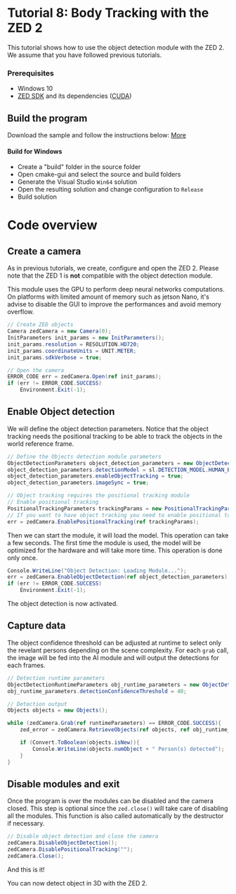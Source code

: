 # Tutorial 8: Body Tracking with the ZED 2

This tutorial shows how to use the object detection module with the ZED 2.<br/>
We assume that you have followed previous tutorials.

### Prerequisites

- Windows 10
- [ZED SDK](https://www.stereolabs.com/developers/) and its dependencies ([CUDA](https://developer.nvidia.com/cuda-downloads))

## Build the program

Download the sample and follow the instructions below: [More](https://www.stereolabs.com/docs/getting-started/application-development/)

#### Build for Windows

- Create a "build" folder in the source folder
- Open cmake-gui and select the source and build folders
- Generate the Visual Studio `Win64` solution
- Open the resulting solution and change configuration to `Release`
- Build solution

# Code overview
## Create a camera

As in previous tutorials, we create, configure and open the ZED 2. Please note that the ZED 1 is **not** compatible with the object detection module.

This module uses the GPU to perform deep neural networks computations. On platforms with limited amount of memory such as jetson Nano, it's advise to disable the GUI to improve the performances and avoid memory overflow.

```C#
// Create ZED objects
Camera zedCamera = new Camera(0);
InitParameters init_params = new InitParameters();
init_params.resolution = RESOLUTION.HD720;
init_params.coordinateUnits = UNIT.METER;
init_params.sdkVerbose = true;

// Open the camera
ERROR_CODE err = zedCamera.Open(ref init_params);
if (err != ERROR_CODE.SUCCESS)
    Environment.Exit(-1);
```

## Enable Object detection

We will define the object detection parameters. Notice that the object tracking needs the positional tracking to be able to track the objects in the world reference frame.

```C#
// Define the Objects detection module parameters
ObjectDetectionParameters object_detection_parameters = new ObjectDetectionParameters();
object_detection_parameters.detectionModel = sl.DETECTION_MODEL.HUMAN_BODY_FAST;
object_detection_parameters.enableObjectTracking = true;
object_detection_parameters.imageSync = true;

// Object tracking requires the positional tracking module
// Enable positional tracking
PositionalTrackingParameters trackingParams = new PositionalTrackingParameters();
// If you want to have object tracking you need to enable positional tracking first
err = zedCamera.EnablePositionalTracking(ref trackingParams);
```

Then we can start the module, it will load the model. This operation can take a few seconds. The first time the module is used, the model will be optimized for the hardware and will take more time. This operation is done only once.

```C#
Console.WriteLine("Object Detection: Loading Module...");
err = zedCamera.EnableObjectDetection(ref object_detection_parameters);
if (err != ERROR_CODE.SUCCESS)
    Environment.Exit(-1);
```

The object detection is now activated.

## Capture data

The object confidence threshold can be adjusted at runtime to select only the revelant persons depending on the scene complexity. For each `grab` call, the image will be fed into the AI module and will output the detections for each frames.

```C#
// Detection runtime parameters
ObjectDetectionRuntimeParameters obj_runtime_parameters = new ObjectDetectionRuntimeParameters();
obj_runtime_parameters.detectionConfidenceThreshold = 40;

// Detection output
Objects objects = new Objects();

while (zedCamera.Grab(ref runtimeParameters) == ERROR_CODE.SUCCESS){
	zed_error = zedCamera.RetrieveObjects(ref objects, ref obj_runtime_parameters);

	if (Convert.ToBoolean(objects.isNew)){
		Console.WriteLine(objects.numObject + " Person(s) detected");
	}
}
```

## Disable modules and exit

Once the program is over the modules can be disabled and the camera closed. This step is optional since the `zed.close()` will take care of disabling all the modules. This function is also called automatically by the destructor if necessary.<br/>

```C#
// Disable object detection and close the camera
zedCamera.DisableObjectDetection();
zedCamera.DisablePositionalTracking("");
zedCamera.Close();
```

And this is it!<br/>

You can now detect object in 3D with the ZED 2.
